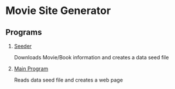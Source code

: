 Movie Site Generator
==================================================

Programs
--------------------------------------

1. [Seeder](docs/seeder.md)

    Downloads Movie/Book information and creates a data seed file
2. [Main Program](docs/main.md)

    Reads data seed file and creates a web page
